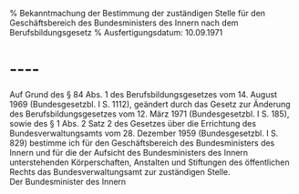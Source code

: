 % Bekanntmachung der Bestimmung der zuständigen Stelle für den Geschäftsbereich des Bundesministers des Innern nach dem Berufsbildungsgesetz
% Ausfertigungsdatum: 10.09.1971
 
# ----

Auf Grund des § 84 Abs. 1 des Berufsbildungsgesetzes vom 14. August 1969 (Bundesgesetzbl. I S. 1112), geändert durch das Gesetz zur Änderung des Berufsbildungsgesetzes vom 12. März 1971 (Bundesgesetzbl. I S. 185), sowie des § 1 Abs. 2 Satz 2 des Gesetzes über die Errichtung des Bundesverwaltungsamts vom 28. Dezember 1959 (Bundesgesetzbl. I S. 829) bestimme ich für den Geschäftsbereich des Bundesministers des Innern und für die der Aufsicht des Bundesministers des Innern unterstehenden Körperschaften, Anstalten und Stiftungen des öffentlichen Rechts das Bundesverwaltungsamt zur zuständigen Stelle.   
Der Bundesminister des Innern
